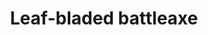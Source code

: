 ---
layout: item
title: Leaf-bladed battleaxe
item-id: 20727
datatable: true
id: 20727
name: "Leaf-bladed battleaxe"
members: true
lowalch: 38400
highalch: 57600
examine: "A razor-sharp battleaxe."
monsters:
  - id: 410
    name: "Kurask"
    members: true
    combat_level: 106
    wiki_url: "https://oldschool.runescape.wiki/w/Kurask"
    drops:
      - quantity: "1"
        rarity: 0.0009746588693957114
        drop_requirements: null
  - id: 7405
    name: "King kurask"
    members: true
    combat_level: 295
    wiki_url: "https://oldschool.runescape.wiki/w/King_kurask"
    drops:
      - quantity: "1"
        rarity: 0.0009746588693957114
        drop_requirements: null
---